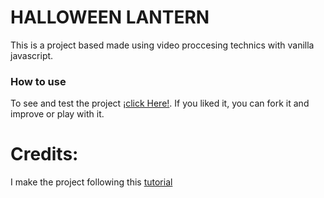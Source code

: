 # HALLOWEEN LANTERN
This is a project based made using video proccesing technics with vanilla javascript.

### How to use
To see and test the project [¡click Here!](https://yeffej.github.io/lantern/). If you liked
it, you can fork it and improve or play with it.

# Credits:
I make the project following this [tutorial](https://www.youtube.com/watch?v=Q_SbeuxHUzA)
